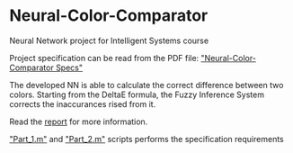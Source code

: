 # Neural-Color-Comparator

Neural Network project for Intelligent Systems course

Project specification can be read from the PDF file: [ "Neural-Color-Comparator Specs"](https://github.com/linofex/Neural-Color-Comparator/blob/master/Neural-Color-Comparator%20Specs.pdf)

The developed NN is able to calculate the correct difference between two colors. Starting from the DeltaE formula, the Fuzzy Inference System corrects the inaccurances rised from it.

Read the [report](https://github.com/linofex/Neural-Color-Comparator/blob/master/report.pdf)
for more information.

 ["Part_1.m"](https://github.com/linofex/Neural-Color-Comparator/blob/master/scripts/Part_1.m) and  ["Part_2.m"](https://github.com/linofex/Neural-Color-Comparator/blob/master/scripts/Part_2.m)
scripts performs the specification requirements






